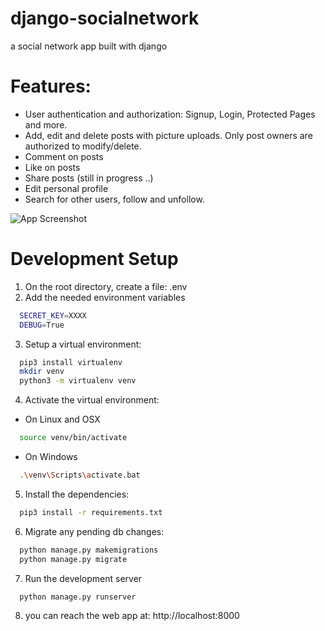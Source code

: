 # django-socialnetwork
a social network app built with django





# Features:
- User authentication and authorization: Signup, Login, Protected Pages and more.
- Add, edit and delete posts with picture uploads. Only post owners are authorized to modify/delete.
- Comment on posts
- Like on posts
- Share posts (still in progress ..)
- Edit personal profile
- Search for other users, follow and unfollow.




![App Screenshot](https://i.ibb.co/xgm5Zrd/screenshot.png)



# Development Setup
1) On the root directory, create a file: .env
2) Add the needed environment variables
```bash
  SECRET_KEY=XXXX
  DEBUG=True
```
3) Setup a virtual environment:
```bash
  pip3 install virtualenv
  mkdir venv
  python3 -m virtualenv venv
```

4) Activate the virtual environment:
- On Linux and OSX
```bash
  source venv/bin/activate
```
- On Windows
```bash
  .\venv\Scripts\activate.bat
```

5) Install the dependencies:
```bash
  pip3 install -r requirements.txt
```

6) Migrate any pending db changes:
```bash
  python manage.py makemigrations
  python manage.py migrate
```

7) Run the development server
```bash
  python manage.py runserver
```

8) you can reach the web app at: http://localhost:8000

